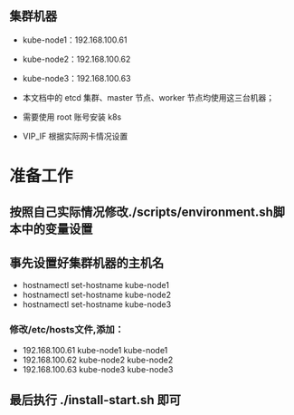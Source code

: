 ## 集群机器
* kube-node1：192.168.100.61
* kube-node2：192.168.100.62
* kube-node3：192.168.100.63

* 本文档中的 etcd 集群、master 节点、worker 节点均使用这三台机器；
* 需要使用 root 账号安装 k8s
* VIP_IF 根据实际网卡情况设置

# 准备工作

## 按照自己实际情况修改./scripts/environment.sh脚本中的变量设置

## 事先设置好集群机器的主机名
* hostnamectl set-hostname kube-node1
* hostnamectl set-hostname kube-node2
* hostnamectl set-hostname kube-node3
### 修改/etc/hosts文件,添加：
* 192.168.100.61 kube-node1 kube-node1
* 192.168.100.62 kube-node2 kube-node2
* 192.168.100.63 kube-node3 kube-node3

## 最后执行 ./install-start.sh 即可
